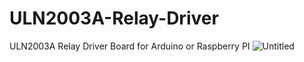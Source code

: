 # ULN2003A-Relay-Driver
ULN2003A Relay Driver Board for Arduino or Raspberry PI
![Untitled](https://user-images.githubusercontent.com/3056821/127947145-8f41ad9e-e753-4ea2-af15-64ab341486a3.png)
